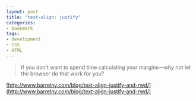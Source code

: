 ```yaml
---
layout: post
title: "text-align: justify"
categories:
- bookmark
tags:
- development
- CSS
- HTML
---
```


> If you don’t want to spend time calculating your margins—why not let the browser do that work for you?

[http://www.barrelny.com/blog/text-align-justify-and-rwd/](http://www.barrelny.com/blog/text-align-justify-and-rwd/)

